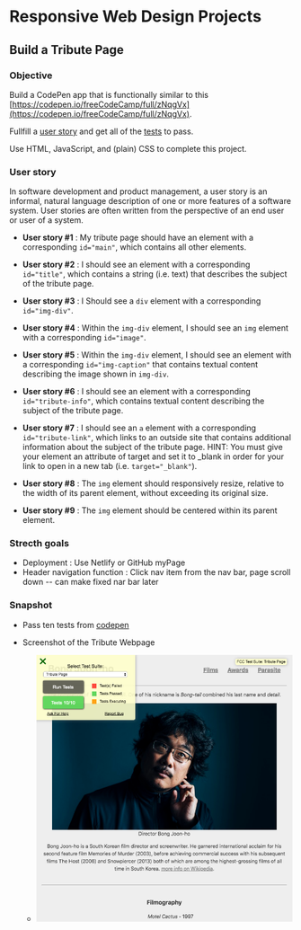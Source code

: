 # Responsive Web Design Projects

## Build a Tribute Page

### Objective
Build a CodePen app that is functionally similar to this [https://codepen.io/freeCodeCamp/full/zNqgVx](https://codepen.io/freeCodeCamp/full/zNqgVx).

Fullfill a [user story](https://en.wikipedia.org/wiki/User_story) and get all of the [tests](https://www.freecodecamp.org/learn/responsive-web-design/responsive-web-design-projects/build-a-tribute-page) to pass.

Use HTML, JavaScript, and (plain) CSS to complete this project.


### User story
In software development and product management, a user story is an informal, natural language description of one or more features of a software system. User stories are often written from the perspective of an end user or user of a system.

- **User story #1** : My tribute page should have an element with a corresponding `id="main"`, which contains all other elements.

- **User story #2** : I should see an element with a corresponding `id="title"`, which contains a string (i.e. text) that describes the subject of the tribute page.

- **User story #3** : I Should see a `div` element with a corresponding `id="img-div"`.

- **User story #4** : Within the `img-div` element, I should see an `img` element with a corresponding `id="image"`.

- **User story #5** : Within the `img-div` element, I should see an element with a corresponding `id="img-caption"` that contains textual content describing the image shown in `img-div`.

- **User story #6** : I should see an element with a corresponding `id="tribute-info"`, which contains textual content describing the subject of the tribute page.

- **User story #7** : I should see an `a` element with a corresponding `id="tribute-link"`, which links to an outside site that contains additional information about the subject of the tribute page. HINT: You must give your element an attribute of target and set it to _blank in order for your link to open in a new tab (i.e. `target="_blank"`).

- **User story #8** : The `img` element should responsively resize, relative to the width of its parent element, without exceeding its original size.

- **User story #9** : The `img` element should be centered within its parent element.

### Strecth goals
- Deployment : Use Netlify or GitHub myPage
- Header navigation function : Click nav item from the nav bar, page scroll down -- can make fixed nar bar later

### Snapshot
- Pass ten tests from [codepen](https://codepen.io/areumjo/pen/YzPoNOY)

- Screenshot of the Tribute Webpage
  - ![Screenshot](fcc-tribute-snap.png)